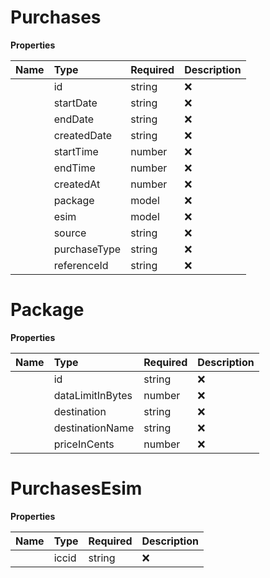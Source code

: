 # Purchases



**Properties**

| Name | Type | Required | Description |
| :-------- | :----------| :----------| :----------|
    | id | string | ❌ | ID of the purchase |
    | startDate | string | ❌ | Start date of the package's validity in the format 'yyyy-MM-ddThh:mm:ssZZ' |
    | endDate | string | ❌ | End date of the package's validity in the format 'yyyy-MM-ddThh:mm:ssZZ' |
    | createdDate | string | ❌ | Creation date of the purchase in the format 'yyyy-MM-ddThh:mm:ssZZ' |
    | startTime | number | ❌ | Epoch value representing the start time of the package's validity |
    | endTime | number | ❌ | Epoch value representing the end time of the package's validity |
    | createdAt | number | ❌ | Epoch value representing the date of creation of the purchase |
    | package | model | ❌ |  |
    | esim | model | ❌ |  |
    | source | string | ❌ | The `source` indicates whether the purchase was made from the API, dashboard, landing-page, promo-page or iframe. For purchases made before September 8, 2023, the value will be displayed as 'Not available'. |
    | purchaseType | string | ❌ | The `purchaseType` indicates whether this is the initial purchase that creates the eSIM (First Purchase) or a subsequent top-up on an existing eSIM (Top-up Purchase). |
    | referenceId | string | ❌ | The `referenceId` that was provided by the partner during the purchase or top-up flow. This identifier can be used for analytics and debugging purposes. |

# Package



**Properties**

| Name | Type | Required | Description |
| :-------- | :----------| :----------| :----------|
    | id | string | ❌ | ID of the package |
    | dataLimitInBytes | number | ❌ | Size of the package in Bytes |
    | destination | string | ❌ | ISO representation of the package's destination. |
    | destinationName | string | ❌ | Name of the package's destination |
    | priceInCents | number | ❌ | Price of the package in cents |


# PurchasesEsim



**Properties**

| Name | Type | Required | Description |
| :-------- | :----------| :----------| :----------|
    | iccid | string | ❌ | ID of the eSIM |




